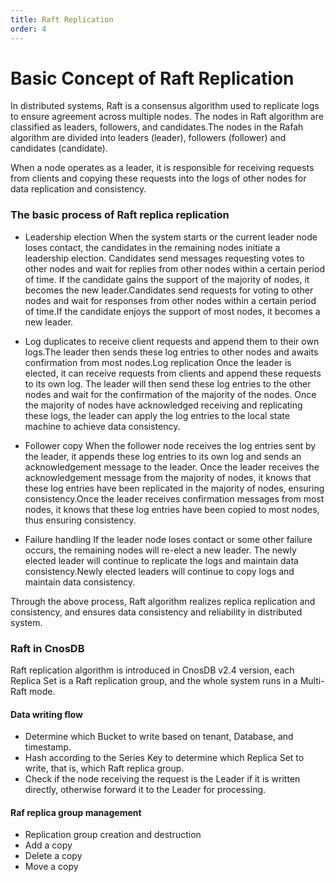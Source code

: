 ```yaml
---
title: Raft Replication
order: 4
---
```


# Basic Concept of Raft Replication

In distributed systems, Raft is a consensus algorithm used to replicate logs to ensure agreement across multiple nodes. The nodes in Raft algorithm are classified as leaders, followers, and candidates.The nodes in the Rafah algorithm are divided into leaders (leader), followers (follower) and candidates (candidate).

When a node operates as a leader, it is responsible for receiving requests from clients and copying these requests into the logs of other nodes for data replication and consistency.

### The basic process of Raft replica replication

- Leadership election
  When the system starts or the current leader node loses contact, the candidates in the remaining nodes initiate a leadership election. Candidates send messages requesting votes to other nodes and wait for replies from other nodes within a certain period of time. If the candidate gains the support of the majority of nodes, it becomes the new leader.Candidates send requests for voting to other nodes and wait for responses from other nodes within a certain period of time.If the candidate enjoys the support of most nodes, it becomes a new leader.

- Log duplicates
  to receive client requests and append them to their own logs.The leader then sends these log entries to other nodes and awaits confirmation from most nodes.Log replication
  Once the leader is elected, it can receive requests from clients and append these requests to its own log. The leader will then send these log entries to the other nodes and wait for the confirmation of the majority of the nodes. Once the majority of nodes have acknowledged receiving and replicating these logs, the leader can apply the log entries to the local state machine to achieve data consistency.

- Follower copy
  When the follower node receives the log entries sent by the leader, it appends these log entries to its own log and sends an acknowledgement message to the leader. Once the leader receives the acknowledgement message from the majority of nodes, it knows that these log entries have been replicated in the majority of nodes, ensuring consistency.Once the leader receives confirmation messages from most nodes, it knows that these log entries have been copied to most nodes, thus ensuring consistency.

- Failure handling
  If the leader node loses contact or some other failure occurs, the remaining nodes will re-elect a new leader. The newly elected leader will continue to replicate the logs and maintain data consistency.Newly elected leaders will continue to copy logs and maintain data consistency.

Through the above process, Raft algorithm realizes replica replication and consistency, and ensures data consistency and reliability in distributed system.

### Raft in CnosDB

Raft replication algorithm is introduced in CnosDB v2.4 version, each Replica Set is a Raft replication group, and the whole system runs in a Multi-Raft mode.

#### Data writing flow

- Determine which Bucket to write based on tenant, Database, and timestamp.
- Hash according to the Series Key to determine which Replica Set to write, that is, which Raft replica group.
- Check if the node receiving the request is the Leader if it is written directly, otherwise forward it to the Leader for processing.

#### Raf replica group management

- Replication group creation and destruction
- Add a copy
- Delete a copy
- Move a copy
